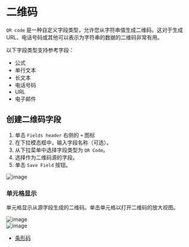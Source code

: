 # 二维码

`QR code` 是一种自定义字段类型，允许您从字符串值生成二维码。这对于生成 URL、电话号码或其他可以表示为字符串的数据的二维码非常有用。

以下字段类型支持参考字段：

-   公式
-   单行文本
-   长文本
-   电话号码
-   URL
-   电子邮件

## 创建二维码字段

1.  单击 `Fields header` 右侧的 `+` 图标
2.  在下拉模态框中，输入字段名称（可选）。
3.  从下拉菜单中选择字段类型为 `QR Code`。
4.  选择作为二维码源的字段。
5.  单击 `Save Field` 按钮。

![image](https://docs.nocodb.com/assets/images/QR-46ddd7cfc009771eb6af72acb0e6124e.png)

### 单元格显示

单元格显示从源字段生成的二维码。单击单元格以打开二维码的放大视图。

![image](https://docs.nocodb.com/assets/images/qr-cell-display-4c407736d9529d363e9c5a5894d89064.png)  
![image](https://docs.nocodb.com/assets/images/qr-expand-71565f5a001bd474c52fd39577539d73.png)

-   [条形码](https://docs.nocodb.com/fields/field-types/custom-types/barcode)